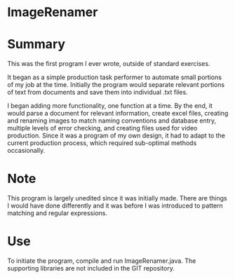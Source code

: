 # ImageRenamer

# Summary
This was the first program I ever wrote, outside of standard exercises.

It began as a simple production task performer to automate small portions of my job at the time.  Initially the program would separate relevant portions of text from documents and save them into individual .txt files.

I began adding more functionality, one function at a time.  By the end, it would parse a document for relevant information, create excel files, creating and renaming images to match naming conventions and database entry, multiple levels of error checking, and creating files used for video production.  Since it was a program of my own design, it had to adapt to the current production process, which required sub-optimal methods occasionally.

# Note
This program is largely unedited since it was initially made.  There are things I would have done differently and it was before I was introduced to pattern matching and regular expressions.

# Use
To initiate the program, compile and run ImageRenamer.java.  The supporting libraries are not included in the GIT repository.  
